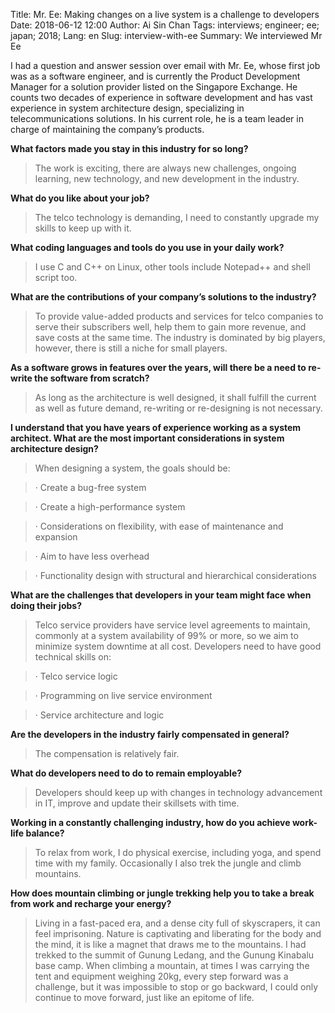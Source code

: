 Title: Mr. Ee: Making changes on a live system is a challenge to developers
Date: 2018-06-12 12:00
Author: Ai Sin Chan
Tags: interviews; engineer; ee; japan; 2018;
Lang: en
Slug: interview-with-ee
Summary: We interviewed Mr Ee

I had a question and answer session over email with Mr. Ee, whose first job was as a software engineer, and is currently the Product Development Manager for a solution provider listed on the Singapore Exchange. He counts two decades of experience in software development and has vast experience in system architecture design, specializing in telecommunications solutions. In his current role, he is a team leader in charge of maintaining the company’s products.

**What factors made you stay in this industry for so long?**

> The work is exciting, there are always new challenges, ongoing learning, new technology, and new development in the industry.

**What do you like about your job?**

> The telco technology is demanding, I need to constantly upgrade my skills to keep up with it.

**What coding languages and tools do you use in your daily work?**

> I use C and C++ on Linux, other tools include Notepad++ and shell script too.

**What are the contributions of your company’s solutions to the industry?**

> To provide value-added products and services for telco companies to serve their subscribers well, help them to gain more revenue, and save costs at the same time. The industry is dominated by big players, however, there is still a niche for small players.

**As a software grows in features over the years, will there be a need to re-write the software from scratch?**

> As long as the architecture is well designed, it shall fulfill the current as well as future demand, re-writing or re-designing is not necessary.

**I understand that you have years of experience working as a system architect. What are the most important considerations in system architecture design?**

> When designing a system, the goals should be:

> ·       Create a bug-free system

> ·       Create a high-performance system

> ·       Considerations on flexibility, with ease of maintenance and expansion

> ·       Aim to have less overhead

> ·       Functionality design with structural and hierarchical considerations

**What are the challenges that developers in your team might face when doing their jobs?**

> Telco service providers have service level agreements to maintain, commonly at a system availability of 99% or more, so we aim to minimize system downtime at all cost. Developers need to have good technical skills on:

> ·       Telco service logic

> ·       Programming on live service environment

> ·       Service architecture and logic

**Are the developers in the industry fairly compensated in general?**

> The compensation is relatively fair.

**What do developers need to do to remain employable?**

> Developers should keep up with changes in technology advancement in IT, improve and update their skillsets with time.

**Working in a constantly challenging industry, how do you achieve work-life balance?**

> To relax from work, I do physical exercise, including yoga, and spend time with my family. Occasionally I also trek the jungle and climb mountains.

**How does mountain climbing or jungle trekking help you to take a break from work and recharge your energy?**

> Living in a fast-paced era, and a dense city full of skyscrapers, it can feel imprisoning. Nature is captivating and liberating for the body and the mind, it is like a magnet that draws me to the mountains. I had trekked to the summit of Gunung Ledang, and the Gunung Kinabalu base camp. When climbing a mountain, at times I was carrying the tent and equipment weighing 20kg, every step forward was a challenge, but it was impossible to stop or go backward, I could only continue to move forward, just like an epitome of life.
